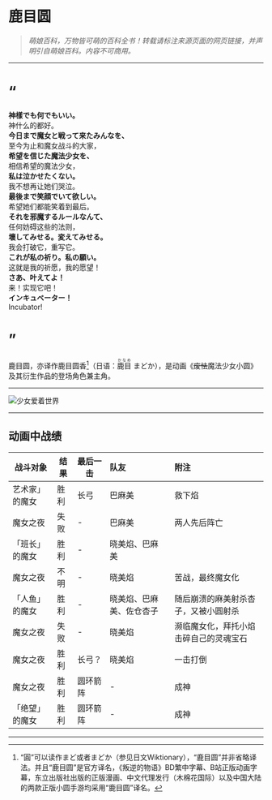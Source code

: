 # 鹿目圆
>_萌娘百科，万物皆可萌的百科全书！转载请标注来源页面的网页链接，并声明引自萌娘百科。内容不可商用。_
---
# “
>	
__神樣でも何でもいい。__  
神什么的都好。  
__今日まで魔女と戦って来たみんなを、__  
至今为止和魔女战斗的大家，  
__希望を信じた魔法少女を、__  
相信希望的魔法少女，  
__私は泣かせたくない。__  
我不想再让她们哭泣。  
__最後まで笑顔でいて欲しい。__  
希望她们都能笑着到最后。  
__それを邪魔するルールなんて、__  
任何妨碍这些的法则，  
__壞してみせる。変えてみせる。__  
我会打破它，重写它。  
__これが私の祈り。私の願い。__  
这就是我的祈愿，我的愿望！  
__さあ、叶えてよ！__  
来！实现它吧！  
__インキュベーター！__  
Incubator!
# ”

鹿目圆，亦译作鹿目圆香[^1]（日语：<ruby><rt></rt>鹿目<rp></rp><rt>かなめ</rp><rt></rp></ruby> まどか），是动画《~~废怯~~魔法少女小圆》及其衍生作品的登场角色兼主角。     
***
![少女爱着世界](img/%E5%9C%86.jpg)

  ---
  ## 动画中战绩  
  |	战斗对象 |	结果 |	最后一击 |	队友 |	附注 |	   
  |---|---|---|:----|:----|
  | 艺术家」的魔女 |	胜利 |	长弓 |	巴麻美 |	救下焰|	
| 魔女之夜 |	失败 |	- |	巴麻美 |	两人先后阵亡 |  
| 「班长」的魔女 |	胜利 |	- |	晓美焰、巴麻美	|	
| 魔女之夜 |	不明 |	-	| 晓美焰 |	苦战，最终魔女化 |
|「人鱼」的魔女 |	胜利 |	- |	晓美焰、巴麻美、佐仓杏子 |	随后崩溃的麻美射杀杏子，又被小圆射杀 |  
| 魔女之夜 |	失败|	- |	晓美焰 |	濒临魔女化，拜托小焰击碎自己的灵魂宝石 |
| 魔女之夜 |	胜利 |	长弓？ |	晓美焰 |	一击打倒 |	
|	魔女之夜	| 胜利 |	圆环箭阵 |	- |	成神	| 
|「绝望」的魔女 |	胜利 |	圆环箭阵	| -	| 成神 |




  




  





  
  ----  
 [^1]: “圓”可以读作まど或者まどか（参见日文Wiktionary），“鹿目圆”并非省略译法。并且“鹿目圆”是官方译名，《叛逆的物语》BD繁中字幕、B站正版动画字幕，东立出版社出版的正版漫画、中文代理发行（木棉花国际）以及中国大陆的两款正版小圆手游均采用“鹿目圆”译名。

